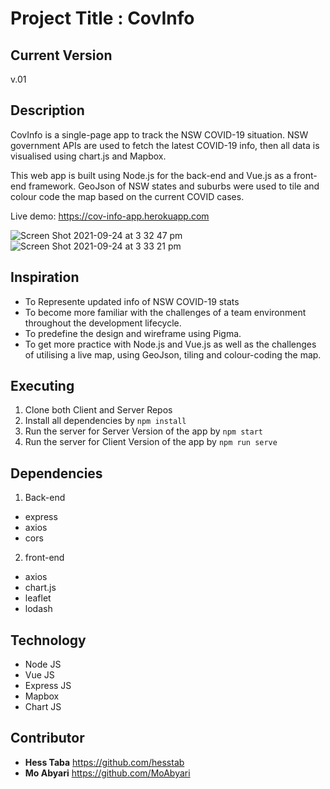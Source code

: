 # Project Title : CovInfo


## Current Version

v.01

## Description

CovInfo is a single-page app to track the NSW COVID-19 situation. NSW government APIs are used to fetch the latest COVID-19 info, then all data is visualised using chart.js and Mapbox.

This web app is built using Node.js for the back-end and Vue.js as a front-end framework. GeoJson of NSW states and suburbs were used to tile and colour code the map based on the current COVID cases. 

Live demo: https://cov-info-app.herokuapp.com


![Screen Shot 2021-09-24 at 3 32 47 pm](https://user-images.githubusercontent.com/86284097/134628294-a959f712-98b6-4f71-9bf5-3414bfe72a14.png)
![Screen Shot 2021-09-24 at 3 33 21 pm](https://user-images.githubusercontent.com/86284097/134628332-04320a7a-1de7-404c-9228-854b508afcec.png)


## Inspiration

* To Represente updated info of NSW COVID-19 stats  
* To become more familiar with the challenges of a team environment throughout the development lifecycle.
* To predefine the design and wireframe using Pigma. 
* To get more practice with Node.js and Vue.js as well as the challenges of utilising a live map, using GeoJson, tiling and colour-coding the map. 


## Executing

1. Clone both Client and Server Repos
2. Install all dependencies by `npm install` 
3. Run the server for Server Version of the app by `npm start`
4. Run the server for Client Version of the app by `npm run serve`


## Dependencies

1. Back-end
* express 
* axios 
* cors

2. front-end
* axios 
* chart.js
* leaflet
* lodash


## Technology

* Node JS
* Vue JS
* Express JS
* Mapbox
* Chart JS 


## Contributor 

* **Hess Taba** https://github.com/hesstab
* **Mo Abyari** https://github.com/MoAbyari





